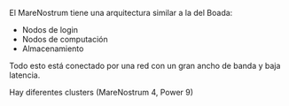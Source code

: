 El MareNostrum tiene una arquitectura similar a la del Boada:

- Nodos de login
- Nodos de computación
- Almacenamiento

Todo esto está conectado por una red con un gran ancho de banda y baja latencia.

Hay diferentes clusters (MareNostrum 4, Power 9)